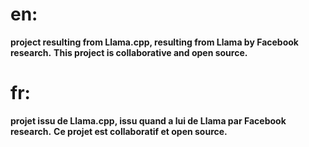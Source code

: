 # en: #
**project resulting from Llama.cpp, resulting from Llama by Facebook research.**
**This project is collaborative and open source.**

# fr: #
**projet issu de Llama.cpp, issu quand a lui de Llama par Facebook research.**
**Ce projet est collaboratif et open source.**